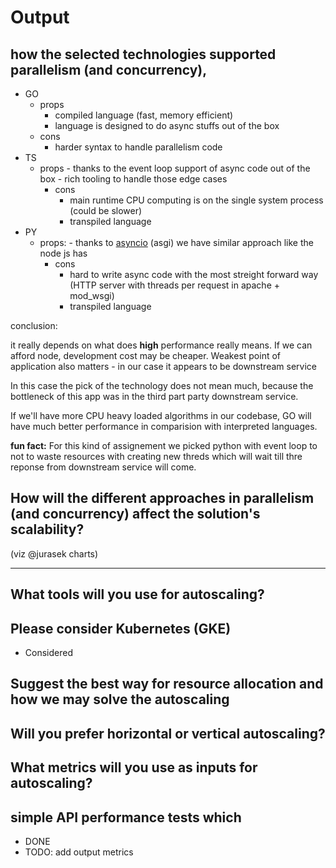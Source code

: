 
# Output
 

## how the selected technologies supported parallelism (and concurrency),

- GO
	- props
		- compiled language (fast, memory efficient)
		- language is designed to do async stuffs out of the box
	- cons
		- harder syntax to handle parallelism code	 
- TS
  - props
		- thanks to the event loop support of async code out of the box
		- rich tooling to handle those edge cases
	- cons
		- main runtime CPU computing is on the single system process (could be slower)
		- transpiled language
- PY
  - props:
		- thanks to [asyncio](https://docs.python.org/3/library/asyncio.html) (asgi) we have similar approach like the node js has
	- cons
	 	- hard to write async code with the most streight forward way	(HTTP server with threads per request in apache + mod_wsgi)
		- transpiled language
	
conclusion: 

it really depends on what does __high__ performance really means. If we can afford 
node, development cost may be cheaper. Weakest point of application also matters  - in our case it appears to be downstream service 

In this case the pick of the technology does not mean much,
because the bottleneck of this app was in the third part party downstream service.

If we'll have more CPU heavy loaded algorithms in our codebase, 
GO will have much better performance in comparision with interpreted languages.

**fun fact:**
For this kind of assignement we picked python with event loop to not to waste resources with creating new threds which will wait till thre reponse from downstream service will come.

## How will the different approaches in parallelism (and concurrency) affect the solution's scalability?

(viz @jurasek charts)

------------------------------------------ 

## What tools will you use for autoscaling? 

## Please consider Kubernetes (GKE) 

- Considered


## Suggest the best way for resource allocation and how we may solve the autoscaling


## Will you prefer horizontal or vertical autoscaling?

## What metrics will you use as inputs for autoscaling?

## simple API performance tests which

- DONE
- TODO: add output metrics
